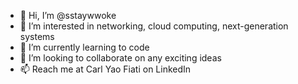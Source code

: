 - 👋 Hi, I’m @sstaywwoke
- 👀 I’m interested in networking, cloud computing, next-generation systems
- 🌱 I’m currently learning to code
- 💞️ I’m looking to collaborate on any exciting ideas
- 📫 Reach me at Carl Yao Fiati on LinkedIn

<!---
sstaywwoke/sstaywwoke is a ✨ special ✨ repository because its `README.md` (this file) appears on your GitHub profile.
You can click the Preview link to take a look at your changes.
--->
